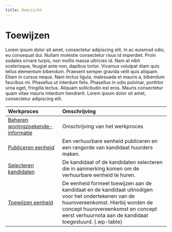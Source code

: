 ```yaml
---
title: Overzicht
---
```


# Toewijzen

Lorem ipsum dolor sit amet, consectetur adipiscing elit. In ac euismod odio, eu consequat dui. Nullam molestie consectetur risus id imperdiet. Proin sodales ornare turpis, non mollis massa ultricies id. Nam at nibh scelerisque, feugiat ante non, dapibus tortor. Vivamus volutpat diam quis tellus elementum bibendum. Praesent semper gravida velit quis aliquam. Etiam in cursus neque. Nam lectus ligula, malesuada et mauris a, bibendum faucibus mi. Phasellus ut interdum felis. Phasellus in odio pulvinar, porttitor urna eget, fringilla lectus. Aliquam sollicitudin est eros. Mauris consectetur quam vitae mauris interdum hendrerit. Lorem ipsum dolor sit amet, consectetur adipiscing elit.

Werkproces | Omschrijving
:--- | :---
[Beheren woningzoekende-informatie](beheren-woningzoekende-informatie.md) | Omschrijving van het werkproces
[Publiceren eenheid](publiceren-eenheid.md) | Een verhuurbare eenheid publiceren en een rangorde van kandidaat huurders maken.
[Selecteren kandidaten](selecteren-kandidaten.md) | De kandidaat of de kandidaten selecteren die in aanmerking komen om de verhuurbare eenheid te huren.
[Toewijzen eenheid](toewijzen-eenheid.md) | De eenheid formeel toewijzen aan de kandidaat en de kandidaat uitnodigen voor het ondertekenen van de huurovereenkomst. Hierbij worden de concept huurovereenkomst en concept eerst verhuurnota aan de kandidaat toegestuurd. {.wp-table}